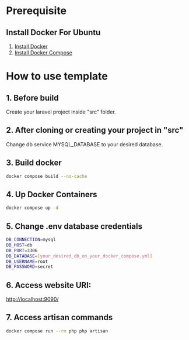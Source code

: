 # Prerequisite
## Install Docker For Ubuntu
1. [Install Docker](https://www.digitalocean.com/community/tutorials/how-to-install-and-use-docker-on-ubuntu-22-04)
2. [Install Docker Compose](https://www.digitalocean.com/community/tutorials/how-to-install-and-use-docker-compose-on-ubuntu-22-04)

# How to use template
## 1. Before build 
Create your laravel project inside "src" folder.

## 2. After cloning or creating your project in "src"
Change db service MYSQL_DATABASE to your desired database.

## 3. Build docker
```bash
docker compose build --no-cache
```

## 4. Up Docker Containers
```bash
docker compose up -d
```

## 5. Change .env database credentials
```bash
DB_CONNECTION=mysql
DB_HOST=db
DB_PORT=3306
DB_DATABASE=[your_desired_db_on_your_docker_compose.yml]
DB_USERNAME=root
DB_PASSWORD=secret
```

## 6. Access website URI:
[http://localhost:9090/](http://localhost:9090/)

## 7. Access artisan commands
```bash
docker compose run --rm php php artisan
```
